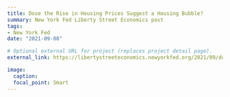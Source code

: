 ```yaml
---
title: Dose the Rise in Housing Prices Suggest a Housing Bubble?
summary: New York Fed Liberty Street Economics post
tags:
- New York Fed
date: "2021-09-08"

# Optional external URL for project (replaces project detail page).
external_link: https://libertystreeteconomics.newyorkfed.org/2021/09/does-the-rise-in-housing-prices-suggest-a-housing-bubble/

image:
  caption:
  focal_point: Smart
---
```

